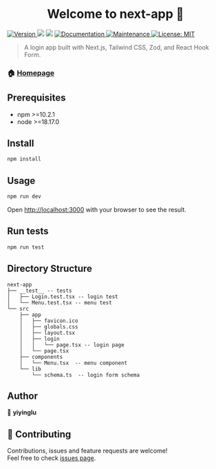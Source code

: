 <h1 align="center">Welcome to next-app 👋</h1>
<p>
  <a href="https://www.npmjs.com/package/next-app" target="_blank">
    <img alt="Version" src="https://img.shields.io/npm/v/next-app.svg">
  </a>
  <img src="https://img.shields.io/badge/npm-%3E%3D10.2.1-blue.svg" />
  <img src="https://img.shields.io/badge/node-%3E%3D18.17.0-blue.svg" />
  <a href="https://github.com/lulu0729/readme-md-generator#readme" target="_blank">
    <img alt="Documentation" src="https://img.shields.io/badge/documentation-yes-brightgreen.svg" />
  </a>
  <a href="https://github.com/lulu0729/readme-md-generator/graphs/commit-activity" target="_blank">
    <img alt="Maintenance" src="https://img.shields.io/badge/Maintained%3F-yes-green.svg" />
  </a>
  <a href="https://github.com/lulu0729/readme-md-generator/blob/master/LICENSE" target="_blank">
    <img alt="License: MIT" src="https://img.shields.io/github/license/lulu0729/next-app" />
  </a>
</p>

> A login app built with Next.js, Tailwind CSS, Zod, and React Hook Form.

### 🏠 [Homepage](https://github.com/lulu0729/next-app#readme)

## Prerequisites

- npm >=10.2.1
- node >=18.17.0

## Install

```sh
npm install
```

## Usage

```sh
npm run dev
```
Open [http://localhost:3000](http://localhost:3000) with your browser to see the result.

## Run tests

```sh
npm run test
```
## Directory Structure
```
next-app
├── __test__ -- tests
│   ├── Login.test.tsx -- login test
│   └── Menu.test.tsx -- menu test
└── src
    ├── app
    │   ├── favicon.ico
    │   ├── globals.css
    │   ├── layout.tsx
    │   ├── login
    │   │   └── page.tsx -- login page
    │   └── page.tsx
    ├── components
    │   └── Menu.tsx  -- menu component
    └── lib
        └── schema.ts  -- login form schema
```
## Author

👤 **yiyinglu**

## 🤝 Contributing

Contributions, issues and feature requests are welcome!<br />Feel free to check [issues page](https://github.com/lulu0729/next-app/issues).
